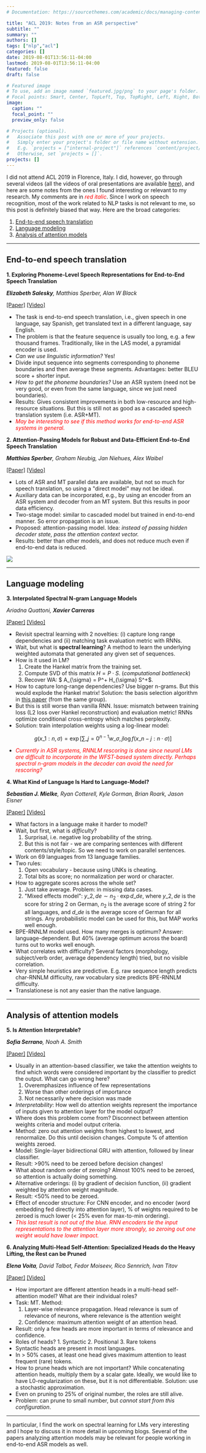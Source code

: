```yaml
---
# Documentation: https://sourcethemes.com/academic/docs/managing-content/

title: "ACL 2019: Notes from an ASR perspective"
subtitle: ""
summary: ""
authors: []
tags: ["nlp","acl"]
categories: []
date: 2019-08-01T13:56:11-04:00
lastmod: 2019-08-01T13:56:11-04:00
featured: false
draft: false

# Featured image
# To use, add an image named `featured.jpg/png` to your page's folder.
# Focal points: Smart, Center, TopLeft, Top, TopRight, Left, Right, BottomLeft, Bottom, BottomRight.
image:
  caption: ""
  focal_point: ""
  preview_only: false

# Projects (optional).
#   Associate this post with one or more of your projects.
#   Simply enter your project's folder or file name without extension.
#   E.g. `projects = ["internal-project"]` references `content/project/deep-learning/index.md`.
#   Otherwise, set `projects = []`.
projects: []
---
```

I did not attend ACL 2019 in Florence, Italy. I did, however, go through several videos (all the videos of oral presentations are available [here](https://www.livecongress.it/sved/evt/aol_lnk.php?id=60B5FD70&fbclid=IwAR1DGPctWkvGpXSwIRyyLfse4jqwXI0Kqw1SIpvA6jPLu0ld3IefPWlYtdk)), and here are some notes from the ones I found interesting or relevant to my research. My comments are in <span style="color:red">_red italic_</span>. Since I work on speech recognition, most of the work related to NLP tasks is not relevant to me, so this post is definitely biased that way. Here are the broad categories:

1. [End-to-end speech translation](#e2espeech)
2. [Language modeling](#lm)
3. [Analysis of attention models](#attention)

---

<a name="e2espeech"></a>
## End-to-end speech translation

**1. Exploring Phoneme-Level Speech Representations for End-to-End Speech Translation**

_**Elizabeth Salesky**, Matthias Sperber, Alan W Black_

[[Paper]](https://arxiv.org/abs/1906.01199) [[Video]](http://www.livecongress.it/aol/indexSA.php?id=585723E1&ticket=)

* The task is end-to-end speech translation, i.e., given speech in one language, say Spanish, get translated text in a different language, say English.
* The problem is that the feature sequence is usually too long, e.g. a few thousand frames. Traditionally, like in the LAS model, a pyramidal encoder is used.
* *Can we use linguistic information?* Yes!
* Divide input sequence into segments corresponding to phoneme boundaries and then average these segments. Advantages: better BLEU score + shorter input.
* *How to get the phoneme boundaries?* Use an ASR system (need not be very good, or even from the same language, since we just need boundaries).
* Results: Gives consistent improvements in both low-resource and high-resource situations. But this is still not as good as a cascaded speech translation system (i.e. ASR+MT).
* <span style="color:red">_May be interesting to see if this method works for end-to-end ASR systems in general._</span>

**2. Attention-Passing Models for Robust and Data-Efficient End-to-End Speech Translation**

_**Matthias Sperber**, Graham Neubig, Jan Niehues, Alex Waibel_

[[Paper]](https://arxiv.org/abs/1904.07209) [[Video]](http://www.livecongress.it/aol/indexSA.php?id=F2B54A73&ticket=)

* Lots of ASR and MT parallel data are available, but not so much for speech translation, so using a "direct model" may not be ideal.
* Auxiliary data can be incorporated, e.g., by using an encoder from an ASR system and decoder from an MT system. But this results in poor data efficiency.
* Two-stage model: similar to cascaded model but trained in end-to-end manner. So error propagation is an issue.
* Proposed: attention-passing model. Idea: *instead of passing hidden decoder state, pass the attention context vector.*
* Results: better than other models, and does not reduce much even if end-to-end data is reduced.

![](paper2.png)

---

<a name="lm"></a>
## Language modeling

**3. Interpolated Spectral N-gram Language Models**

_Ariadna Quattoni, **Xavier Carreras**_

[[Paper]](https://www.aclweb.org/anthology/papers/P/P19/P19-1594/) [[Video]](http://www.livecongress.it/aol/indexSA.php?id=2DC7FDF7&ticket=)

* Revisit spectral learning with 2 novelties: (i) capture long range dependencies and (ii) matching task evaluation metric with RNNs.
* Wait, but what is **spectral learning**? A method to learn the underlying weighted automata that generated any given set of sequences.
* How is it used in LM? 
	1. Create the Hankel matrix from the training set.
	2. Compute SVD of this matrix $H = P\cdot S$. (*computational bottleneck*)
	3. Recover WA: $ A\_{\sigma} = P^+ H\_{\sigma} S^+$.
* How to capture long-range dependencies? Use bigger n-grams. But this would explode the Hankel matrix! Solution: the basis selection algorithm in [this paper](http://proceedings.mlr.press/v54/quattoni17a.html) (from the same group).
* But this is still worse than vanilla RNN. Issue: mismatch between training loss (L2 loss over Hankel reconstruction) and evaluation metric! RNNs optimize conditional cross-entropy which matches perplexity. 
* Solution: train interpolation weights using a log-linear model:

$$ g\left(x\_{1 : n}, \sigma\right)=\exp \left[ \sum\_{j=0}^{n-1} w\_{\sigma, j} \log f\left(x\_{n-j : n} \cdot \sigma\right) \right] $$ 

* <span style="color:red">_Currently in ASR systems, RNNLM rescoring is done since neural LMs are difficult to incorporate in the WFST-based system directly. Perhaps spectral n-gram models in the decoder can avoid the need for rescoring?_</span>

**4. What Kind of Language Is Hard to Language-Model?**

_**Sebastian J. Mielke**, Ryan Cotterell, Kyle Gorman, Brian Roark, Jason Eisner_

[[Paper]](https://arxiv.org/pdf/1906.04726.pdf) [[Video]](http://www.livecongress.it/aol/indexSA.php?id=B81745A7&ticket=)

* What factors in a language make it harder to model?
* Wait, but first, what is *difficulty*? 
	1. Surprisal, i.e. negative log probability of the string.
	2. But this is not fair - we are comparing sentences with different contents/style/topic. So we need to work on parallel sentences.
* Work on 69 languages from 13 language families.
* Two rules:
	1. Open vocabulary - because using UNKs is cheating.
	2. Total bits as score; no normalization per word or character.
* How to aggregate scores across the whole set? 
	1. Just take average. Problem: in missing data cases.
	2. "Mixed effects model": $y\_{2,de} \sim n_2\cdot \exp d\_{de}$, where $y\_{2,de}$ is the score for string 2 on German, $n_2$ is the average score of string 2 for all languages, and $d\_{de}$ is the average score of German for all strings. Any probabilistic model can be used for this, but MAP works well enough.
* BPE-RNNLM model used. How many merges is optimum? Answer: language-dependent. But 40% (average optimum across the board) turns out to works well enough.
* What correlates with difficulty? Several factors (morphology, subject/verb order, average dependency length) tried, but no visible correlation.
* Very simple heuristics are predictive. E.g. raw sequence length predicts char-RNNLM difficulty, raw vocabulary size predicts BPE-RNNLM difficulty.
* Translationese is not any easier than the native language.

---

<a name="attention"></a>
## Analysis of attention models

**5. Is Attention Interpretable?**

_**Sofia Serrano**, Noah A. Smith_

[[Paper]](https://arxiv.org/pdf/1906.03731.pdf) [[Video]](http://www.livecongress.it/aol/indexSA.php?id=4D89B893&ticket=)

* Usually in an attention-based classifier, we take the attention weights to find which words were considered important by the classifier to predict the output. What can go wrong here?
	1. Overemphasizes influence of few representations
	2. Worse than other orderings of importance
	3. Not necessarily where decision was made
* _Interpretability_: How well do attention weights represent the importance of inputs given to attention layer for the model output?
* Where does this problem come from? Disconnect between attention weights criteria and model output criteria.
* Method: zero out attention weights from highest to lowest, and renormalize. Do this until decision changes. Compute % of attention weights zeroed.
* Model: Single-layer bidirectional GRU with attention, followed by linear classifier.
* Result: >90% need to be zeroed before decision changes! 
* What about random order of zeroing? Almost 100% need to be zeroed, so attention is actually doing something.
* Alternative orderings: (i) by gradient of decision function, (ii) gradient weighted by attention weight magnitude.
* Result: <50% need to be zeroed.
* Effect of encoder structure: For CNN encoder, and no encoder (word embedding fed directly into attention layer), % of weights required to be zeroed is much lower (< 25% even for max-to-min ordering).
* <span style="color:red">_This last result is not out of the blue. RNN encoders tie the input representations to the attention layer more strongly, so zeroing out one weight would have lower impact._</span>

**6. Analyzing Multi-Head Self-Attention: Specialized Heads do the Heavy Lifting, the Rest can be Pruned**

_**Elena Voita**, David Talbot, Fedor Moiseev, Rico Sennrich, Ivan Titov_

[[Paper]](https://arxiv.org/pdf/1905.09418.pdf) [[Video]](http://www.livecongress.it/aol/indexSA.php?id=9FB3FACA&ticket=)

* How important are different attention heads in a multi-head self-attention model? What are their individual roles?
* Task: MT. Method: 
	1. Layer-wise relevance propagation. Head relevance is sum of relevance of neurons, where relevance is the attention weight
	2. Confidence: maximum attention weight of an attention head.
* Result: only a few heads are more important in terms of relevance and confidence.
* Roles of heads? 1. Syntactic 2. Positional 3. Rare tokens
* Syntactic heads are present in most languages.
* In > 50% cases, at least one head gives maximum attention to least frequent (rare) tokens.
* How to prune heads which are not important? While concatenating attention heads, multiply them by a scalar gate. Ideally, we would like to have L0-regularization on these, but it is not differentiable. Solution: use a stochastic approximation.
* Even on pruning to 25% of original number, the roles are still alive.
* Problem: can prune to small number, but _cannot start from this configuration_.

---

In particular, I find the work on spectral learning for LMs very interesting and I hope to discuss it in more detail in upcoming blogs. Several of the papers analyzing attention models may be relevant for people working in end-to-end ASR models as well.


